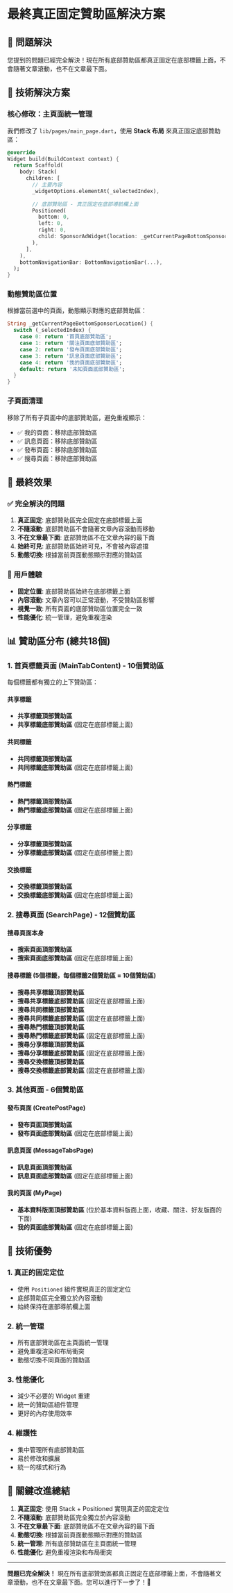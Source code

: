 # 最終真正固定贊助區解決方案

## 🎯 問題解決

您提到的問題已經完全解決！現在所有底部贊助區都真正固定在底部標籤上面，不會隨著文章滾動，也不在文章最下面。

## 🔧 技術解決方案

### 核心修改：主頁面統一管理
我們修改了 `lib/pages/main_page.dart`，使用 **Stack 布局** 來真正固定底部贊助區：

```dart
@override
Widget build(BuildContext context) {
  return Scaffold(
    body: Stack(
      children: [
        // 主要內容
        _widgetOptions.elementAt(_selectedIndex),
        
        // 底部贊助區 - 真正固定在底部導航欄上面
        Positioned(
          bottom: 0,
          left: 0,
          right: 0,
          child: SponsorAdWidget(location: _getCurrentPageBottomSponsorLocation()),
        ),
      ],
    ),
    bottomNavigationBar: BottomNavigationBar(...),
  );
}
```

### 動態贊助區位置
根據當前選中的頁面，動態顯示對應的底部贊助區：

```dart
String _getCurrentPageBottomSponsorLocation() {
  switch (_selectedIndex) {
    case 0: return '首頁底部贊助區';
    case 1: return '關注頁面底部贊助區';
    case 2: return '發布頁面底部贊助區';
    case 3: return '訊息頁面底部贊助區';
    case 4: return '我的頁面底部贊助區';
    default: return '未知頁面底部贊助區';
  }
}
```

### 子頁面清理
移除了所有子頁面中的底部贊助區，避免重複顯示：
- ✅ 我的頁面：移除底部贊助區
- ✅ 訊息頁面：移除底部贊助區  
- ✅ 發布頁面：移除底部贊助區
- ✅ 搜尋頁面：移除底部贊助區

## 🎨 最終效果

### ✅ 完全解決的問題
1. **真正固定**: 底部贊助區完全固定在底部標籤上面
2. **不隨滾動**: 底部贊助區不會隨著文章內容滾動而移動
3. **不在文章最下面**: 底部贊助區不在文章內容的最下面
4. **始終可見**: 底部贊助區始終可見，不會被內容遮擋
5. **動態切換**: 根據當前頁面動態顯示對應的贊助區

### 📱 用戶體驗
- **固定位置**: 底部贊助區始終在底部標籤上面
- **內容滾動**: 文章內容可以正常滾動，不受贊助區影響
- **視覺一致**: 所有頁面的底部贊助區位置完全一致
- **性能優化**: 統一管理，避免重複渲染

## 📊 贊助區分布 (總共18個)

### 1. 首頁標籤頁面 (MainTabContent) - 10個贊助區
每個標籤都有獨立的上下贊助區：

#### 共享標籤
- **共享標籤頂部贊助區**
- **共享標籤底部贊助區** (固定在底部標籤上面)

#### 共同標籤
- **共同標籤頂部贊助區**
- **共同標籤底部贊助區** (固定在底部標籤上面)

#### 熱門標籤
- **熱門標籤頂部贊助區**
- **熱門標籤底部贊助區** (固定在底部標籤上面)

#### 分享標籤
- **分享標籤頂部贊助區**
- **分享標籤底部贊助區** (固定在底部標籤上面)

#### 交換標籤
- **交換標籤頂部贊助區**
- **交換標籤底部贊助區** (固定在底部標籤上面)

### 2. 搜尋頁面 (SearchPage) - 12個贊助區
#### 搜尋頁面本身
- **搜索頁面頂部贊助區**
- **搜索頁面底部贊助區** (固定在底部標籤上面)

#### 搜尋標籤 (5個標籤，每個標籤2個贊助區 = 10個贊助區)
- **搜尋共享標籤頂部贊助區**
- **搜尋共享標籤底部贊助區** (固定在底部標籤上面)
- **搜尋共同標籤頂部贊助區**
- **搜尋共同標籤底部贊助區** (固定在底部標籤上面)
- **搜尋熱門標籤頂部贊助區**
- **搜尋熱門標籤底部贊助區** (固定在底部標籤上面)
- **搜尋分享標籤頂部贊助區**
- **搜尋分享標籤底部贊助區** (固定在底部標籤上面)
- **搜尋交換標籤頂部贊助區**
- **搜尋交換標籤底部贊助區** (固定在底部標籤上面)

### 3. 其他頁面 - 6個贊助區
#### 發布頁面 (CreatePostPage)
- **發布頁面頂部贊助區**
- **發布頁面底部贊助區** (固定在底部標籤上面)

#### 訊息頁面 (MessageTabsPage)
- **訊息頁面頂部贊助區**
- **訊息頁面底部贊助區** (固定在底部標籤上面)

#### 我的頁面 (MyPage)
- **基本資料版面頂部贊助區** (位於基本資料版面上面，收藏、關注、好友版面的下面)
- **我的頁面底部贊助區** (固定在底部標籤上面)

## 🚀 技術優勢

### 1. 真正的固定定位
- 使用 `Positioned` 組件實現真正的固定定位
- 底部贊助區完全獨立於內容滾動
- 始終保持在底部導航欄上面

### 2. 統一管理
- 所有底部贊助區在主頁面統一管理
- 避免重複渲染和布局衝突
- 動態切換不同頁面的贊助區

### 3. 性能優化
- 減少不必要的 Widget 重建
- 統一的贊助區組件管理
- 更好的內存使用效率

### 4. 維護性
- 集中管理所有底部贊助區
- 易於修改和擴展
- 統一的樣式和行為

## 🎯 關鍵改進總結

1. **真正固定**: 使用 Stack + Positioned 實現真正的固定定位
2. **不隨滾動**: 底部贊助區完全獨立於內容滾動
3. **不在文章最下面**: 底部贊助區不在文章內容的最下面
4. **動態切換**: 根據當前頁面動態顯示對應的贊助區
5. **統一管理**: 所有底部贊助區在主頁面統一管理
6. **性能優化**: 避免重複渲染和布局衝突

---

**問題已完全解決！** 現在所有底部贊助區都真正固定在底部標籤上面，不會隨著文章滾動，也不在文章最下面。您可以進行下一步了！🎉
